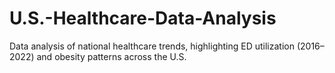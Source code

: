 # U.S.-Healthcare-Data-Analysis
Data analysis of national healthcare trends, highlighting ED utilization (2016–2022) and obesity patterns across the U.S.
